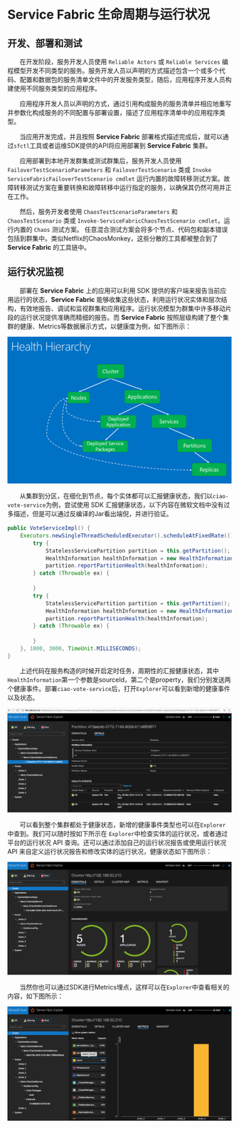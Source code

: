 # Service Fabric 生命周期与运行状况

## 开发、部署和测试

&nbsp;&nbsp;&nbsp;&nbsp;&nbsp;&nbsp;&nbsp;在开发阶段，服务开发人员使用 `Reliable Actors` 或 `Reliable Services` 编程模型开发不同类型的服务。服务开发人员以声明的方式描述包含一个或多个代码、配置和数据包的服务清单文件中的开发服务类型，随后，应用程序开发人员构建使用不同服务类型的应用程序。

&nbsp;&nbsp;&nbsp;&nbsp;&nbsp;&nbsp;&nbsp;应用程序开发人员以声明的方式，通过引用构成服务的服务清单并相应地重写并参数化构成服务的不同配置与部署设置，描述了应用程序清单中的应用程序类型。

&nbsp;&nbsp;&nbsp;&nbsp;&nbsp;&nbsp;&nbsp;当应用开发完成，并且按照 **Service Fabric** 部署格式描述完成后，就可以通过`sfctl`工具或者运维SDK提供的API将应用部署到 **Service Fabric** 集群。

&nbsp;&nbsp;&nbsp;&nbsp;&nbsp;&nbsp;&nbsp;应用部署到本地开发群集或测试群集后，服务开发人员使用 `FailoverTestScenarioParameters` 和 `FailoverTestScenario` 类或 `Invoke ServiceFabricFailoverTestScenario cmdlet` 运行内置的故障转移测试方案。故障转移测试方案在重要转换和故障转移中运行指定的服务，以确保其仍然可用并正在工作。

&nbsp;&nbsp;&nbsp;&nbsp;&nbsp;&nbsp;&nbsp;然后，服务开发者使用 `ChaosTestScenarioParameters` 和 `ChaosTestScenario` 类或 `Invoke-ServiceFabricChaosTestScenario cmdlet`，运行内置的 `Chaos` 测试方案。 任意混合测试方案会将多个节点、代码包和副本错误包括到群集中。类似Netflix的ChaosMonkey，这些分散的工具都被整合到了 **Service Fabric** 的工具链中。

## 运行状况监视

&nbsp;&nbsp;&nbsp;&nbsp;&nbsp;&nbsp;&nbsp;部署在 **Service Fabric** 上的应用可以利用 SDK 提供的客户端来报告当前应用运行的状态，**Service Fabric** 能够收集这些状态，利用运行状况实体和层次结构，有效地报告、调试和监视群集和应用程序。运行状况模型为群集中许多移动片段的运行状况提供准确而精细的报告。而 **Service Fabric** 按照层级构建了整个集群的健康、Metrics等数据展示方式，以健康度为例，如下图所示：

<center>
<img src="https://github.com/weipeng2k/service-fabric-guide/raw/master/resource/chapter-6-1.png" />
</center>

&nbsp;&nbsp;&nbsp;&nbsp;&nbsp;&nbsp;&nbsp;从集群到分区，在细化到节点，每个实体都可以汇报健康状态，我们以`ciao-vote-service`为例，尝试使用 SDK 汇报健康状态，以下内容在微软文档中没有过多描述，但是可以通过反编译的Jar看出端倪，并进行验证。

```java
public VoteServiceImpl() {
    Executors.newSingleThreadScheduledExecutor().scheduleAtFixedRate(() -> {
        try {
            StatelessServicePartition partition = this.getPartition();
            HealthInformation healthInformation = new HealthInformation("System.FM", "State", HealthState.Ok);
            partition.reportPartitionHealth(healthInformation);
        } catch (Throwable ex) {

        }
        try {
            StatelessServicePartition partition = this.getPartition();
            HealthInformation healthInformation = new HealthInformation("System.FM", "Test", HealthState.Ok);
            partition.reportPartitionHealth(healthInformation);
        } catch (Throwable ex) {

        }
    }, 1000, 3000, TimeUnit.MILLISECONDS);
}
```

&nbsp;&nbsp;&nbsp;&nbsp;&nbsp;&nbsp;&nbsp;上述代码在服务构造的时候开启定时任务，周期性的汇报健康状态，其中`HealthInformation`第一个参数是sourceId，第二个是property，我们分别发送两个健康事件。部署`ciao-vote-service`后，打开`Explorer`可以看到新增的健康事件以及状态。

<center>
<img src="https://github.com/weipeng2k/service-fabric-guide/raw/master/resource/chapter-6-2.png" />
</center>

&nbsp;&nbsp;&nbsp;&nbsp;&nbsp;&nbsp;&nbsp;可以看到整个集群都处于健康状态，新增的健康事件类型也可以在`Explorer`中查到。我们可以随时按如下所示在 `Explorer`中检查实体的运行状况，或者通过平台的运行状况 API 查询。还可以通过添加自己的运行状况报告或使用运行状况 API 来自定义运行状况报告和修改实体的运行状况，健康状态如下图所示：

<center>
<img src="https://github.com/weipeng2k/service-fabric-guide/raw/master/resource/chapter-6-3.png" />
</center>

&nbsp;&nbsp;&nbsp;&nbsp;&nbsp;&nbsp;&nbsp;当然你也可以通过SDK进行Metrics埋点，这样可以在`Explorer`中查看相关的内容，如下图所示：

<center>
<img src="https://github.com/weipeng2k/service-fabric-guide/raw/master/resource/chapter-6-4.png" />
</center>
